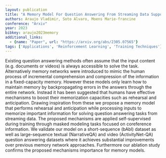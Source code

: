 ```yaml
---
layout: publication
title: "A Memory Model For Question Answering From Streaming Data Supported By Rehearsal And Anticipation Of Coreference Information"
authors: Araujo Vladimir, Soto Alvaro, Moens Marie-francine
conference: "Arxiv"
year: 2023
bibkey: araujo2023memory
additional_links:
  - {name: "Paper", url: "https://arxiv.org/abs/2305.07565"}
tags: ['Applications', 'Reinforcement Learning', 'Training Techniques']
---
```

Existing question answering methods often assume that the input content (e.g. documents or videos) is always accessible to solve the task. Alternatively memory networks were introduced to mimic the human process of incremental comprehension and compression of the information in a fixed-capacity memory. However these models only learn how to maintain memory by backpropagating errors in the answers through the entire network. Instead it has been suggested that humans have effective mechanisms to boost their memorization capacities such as rehearsal and anticipation. Drawing inspiration from these we propose a memory model that performs rehearsal and anticipation while processing inputs to memorize important information for solving question answering tasks from streaming data. The proposed mechanisms are applied self-supervised during training through masked modeling tasks focused on coreference information. We validate our model on a short-sequence (bAbI) dataset as well as large-sequence textual (NarrativeQA) and video (ActivityNet-QA) question answering datasets where it achieves substantial improvements over previous memory network approaches. Furthermore our ablation study confirms the proposed mechanisms importance for memory models.
